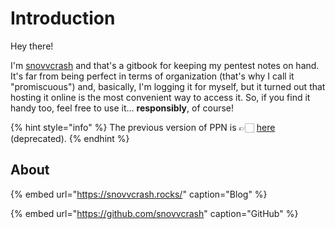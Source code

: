 # Introduction

Hey there!

I'm [snovvcrash](https://snovvcrash.rocks/about) and that's a gitbook for keeping my pentest notes on hand. It's far from being perfect in terms of organization (that's why I call it "promiscuous") and, basically, I'm logging it for myself, but it turned out that hosting it online is the most convenient way to access it. So, if you find it handy too, feel free to use it... **responsibly**, of course!

{% hint style="info" %}
The previous version of PPN is 👉🏻 [here](https://snovvcrash.rocks/PPN/) (deprecated).
{% endhint %}

## About

{% embed url="https://snovvcrash.rocks/" caption="Blog" %}

{% embed url="https://github.com/snovvcrash" caption="GitHub" %}
